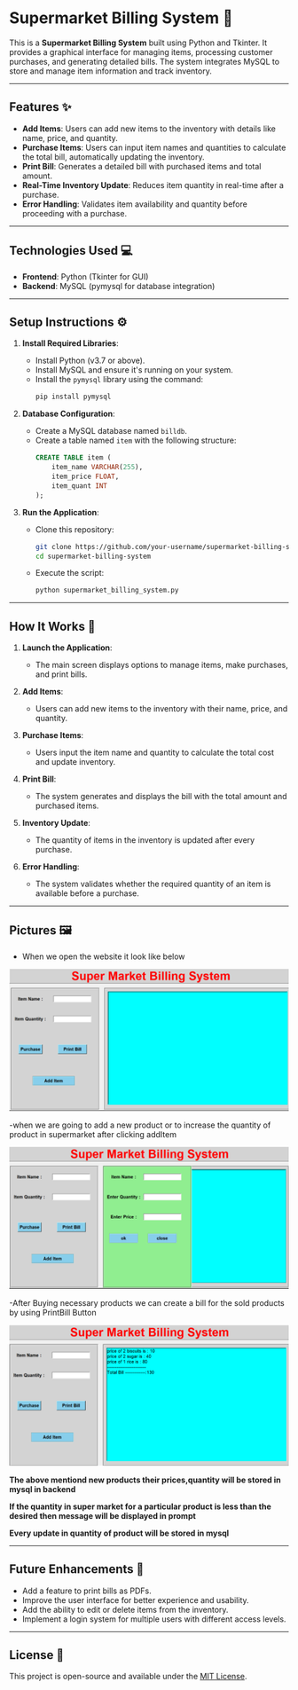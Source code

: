 # Supermarket Billing System 🛒

This is a **Supermarket Billing System** built using Python and Tkinter. It provides a graphical interface for managing items, processing customer purchases, and generating detailed bills. The system integrates MySQL to store and manage item information and track inventory.

---

## Features ✨

- **Add Items**: Users can add new items to the inventory with details like name, price, and quantity.
- **Purchase Items**: Users can input item names and quantities to calculate the total bill, automatically updating the inventory.
- **Print Bill**: Generates a detailed bill with purchased items and total amount.
- **Real-Time Inventory Update**: Reduces item quantity in real-time after a purchase.
- **Error Handling**: Validates item availability and quantity before proceeding with a purchase.

---

## Technologies Used 💻

- **Frontend**: Python (Tkinter for GUI)
- **Backend**: MySQL (pymysql for database integration)

---

## Setup Instructions ⚙️

1. **Install Required Libraries**:
   - Install Python (v3.7 or above).
   - Install MySQL and ensure it's running on your system.
   - Install the `pymysql` library using the command:
     ```bash
     pip install pymysql
     ```

2. **Database Configuration**:
   - Create a MySQL database named `billdb`.
   - Create a table named `item` with the following structure:
     ```sql
     CREATE TABLE item (
         item_name VARCHAR(255),
         item_price FLOAT,
         item_quant INT
     );
     ```

3. **Run the Application**:
   - Clone this repository:
     ```bash
     git clone https://github.com/your-username/supermarket-billing-system.git
     cd supermarket-billing-system
     ```
   - Execute the script:
     ```bash
     python supermarket_billing_system.py
     ```

---

## How It Works 🔧

1. **Launch the Application**:
   - The main screen displays options to manage items, make purchases, and print bills.

2. **Add Items**:
   - Users can add new items to the inventory with their name, price, and quantity.

3. **Purchase Items**:
   - Users input the item name and quantity to calculate the total cost and update inventory.

4. **Print Bill**:
   - The system generates and displays the bill with the total amount and purchased items.

5. **Inventory Update**:
   - The quantity of items in the inventory is updated after every purchase.

6. **Error Handling**:
   - The system validates whether the required quantity of an item is available before a purchase.

---

## Pictures 🖼️

- When we open the website it look like below

![image alt](https://github.com/bhuvaneswarreddy123/Super-Market-Billing-System/blob/04025d8af40437272bfee119696950c9fae8e862/images/HomePage.png)

-when we are going to add a new product or to increase the quantity of product in supermarket after clicking addItem

![image alt](https://github.com/bhuvaneswarreddy123/Super-Market-Billing-System/blob/04025d8af40437272bfee119696950c9fae8e862/images/AddItem.png)

-After Buying necessary products we can create a bill for the sold products by using PrintBill Button

![image alt](https://github.com/bhuvaneswarreddy123/Super-Market-Billing-System/blob/04025d8af40437272bfee119696950c9fae8e862/images/bill.png)

**The above mentiond new products their prices,quantity will be stored in mysql in backend**

**If the quantity in super market for a particular product is less than the desired then message will be displayed in prompt**

**Every update in quantity of product will be stored in mysql**


---

## Future Enhancements 🚀

- Add a feature to print bills as PDFs.
- Improve the user interface for better experience and usability.
- Add the ability to edit or delete items from the inventory.
- Implement a login system for multiple users with different access levels.

---

## License 📜

This project is open-source and available under the [MIT License](LICENSE).
